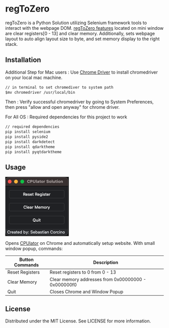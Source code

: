 # regToZero

regToZero is a Python Solution utilizing Selenium framework tools to interact with the webpage DOM. [regToZero features](#usage) located on mini window are clear registers[0 - 13] and clear memory. Additionally, sets webpage layout to auto align layout size to byte, and set memory display to the right stack.

## Installation

Additional Step for Mac users
: Use [Chrome Driver](https://sites.google.com/chromium.org/driver/) to install chromedriver on your local mac machine.

```
// in terminal to set chromediver to system path
$mv chromedriver /usr/local/bin
```

Then
: Verify successful chromedriver by going to System Preferences, then press "allow and open anyway" for chrome driver.

For All OS
: Required dependencies for this project to work

```
// required dependencies
pip install selenium
pip install pyside2
pip install darkdetect
pip install qdarktheme
pip install pyqtdarktheme
```

## Usage

<div align="center">
    <div style="display: flex; align-items: center;">
        <img src="https://github.com/yycorcino/regToZero/blob/media/mini-window.png">
    </div>
</div>

Opens [CPUlator](https://cpulator.01xz.net/?sys=arm) on Chrome and automatically setup website. With small window popup, commands:

| Button Commands | Description                                         |
| --------------- | --------------------------------------------------- |
| Reset Registers | Reset registers to 0 from 0 - 13                    |
| Clear Memory    | Clear memory addresses from 0x00000000 - 0x000000f0 |
| Quit            | Closes Chrome and Window Popup                      |

## License

Distributed under the MIT License. See LICENSE for more information.
